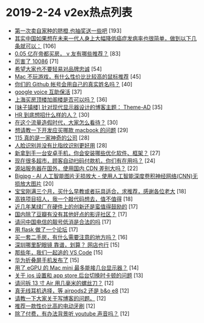 # 2019-2-24 v2ex热点列表

+ [第一次卖自家种的脐橙,也抽奖送一些吧](https://www.v2ex.com/t/538199#reply193) [193]
+ [其实中国如果想在未来一代人身上大幅降低癌症发病率也很简单，做到以下几条就可以：](https://www.v2ex.com/t/538109#reply106) [106]
+ [0.05 亿在帝都买房， v 友有哪些推荐？](https://www.v2ex.com/t/538124#reply83) [83]
+ [厉害了 10086](https://www.v2ex.com/t/538107#reply71) [71]
+ [希望大家也不要轻易对品牌忠诚](https://www.v2ex.com/t/538157#reply54) [54]
+ [Mac 不玩游戏，有什么性价比比较高的鼠标推荐](https://www.v2ex.com/t/538183#reply45) [45]
+ [你们的 Github 帐号会用自己的真实姓名吗？](https://www.v2ex.com/t/538131#reply40) [40]
+ [google voice 互助保活](https://www.v2ex.com/t/538136#reply37) [37]
+ [上海买房顶楼加阁楼是否可以吗？](https://www.v2ex.com/t/538163#reply36) [36]
+ [[妹子镇楼] 针对现代显示器设计的博客主题： Theme-AD](https://www.v2ex.com/t/538203#reply35) [35]
+ [HR 到底想招什么样的人？](https://www.v2ex.com/t/538119#reply30) [30]
+ [在这个流量造假时代，大家怎么看待？](https://www.v2ex.com/t/538152#reply30) [30]
+ [想请教一下开发应买哪款 macbook 的问题](https://www.v2ex.com/t/538217#reply29) [29]
+ [115 真的是一家神奇的公司](https://www.v2ex.com/t/538168#reply28) [28]
+ [人脸识别并没有比指纹识别更好用](https://www.v2ex.com/t/538208#reply28) [28]
+ [新拿到手一台安卓手机，你会安装哪些优化软件、框架？](https://www.v2ex.com/t/538220#reply27) [27]
+ [现在很多超市，顾客自动扫码付款机，你们有在用吗？](https://www.v2ex.com/t/538176#reply24) [24]
+ [源站服务器在国外，使用国内 CDN 差别大吗？](https://www.v2ex.com/t/538159#reply22) [22]
+ [Bigjpg - AI 人工智能图片无损放大 - 使用人工智能深度卷积神经网络(CNN)无损放大图片](https://www.v2ex.com/t/538122#reply20) [20]
+ [宝宝刚满三个月，买什么早教或者玩具适合，求推荐，感谢各位老大](https://www.v2ex.com/t/538206#reply18) [18]
+ [高铁项目招人，我一个敲代码想去，值不值得](https://www.v2ex.com/t/538231#reply18) [18]
+ [近几年某绿厂在硬件上的创新还是蛮值得鼓励的](https://www.v2ex.com/t/538149#reply17) [17]
+ [国内除了豆瓣有没有其他好点的影评社区？](https://www.v2ex.com/t/538215#reply17) [17]
+ [请问中国电信的靓号低消是合法的吗](https://www.v2ex.com/t/538221#reply17) [17]
+ [用 flask 做了一个论坛](https://www.v2ex.com/t/538224#reply17) [17]
+ [买一套二手房，有什么需要注意的地方吗？](https://www.v2ex.com/t/538117#reply16) [16]
+ [深圳哪里配眼镜 靠谱，划算？ 网店也行](https://www.v2ex.com/t/538167#reply15) [15]
+ [那些年，我们一起追的 VS Code](https://www.v2ex.com/t/538191#reply15) [15]
+ [华为折叠屏手机发布了](https://www.v2ex.com/t/538254#reply15) [15]
+ [用了 eGPU 的 Mac mini 最多能接几台显示器？](https://www.v2ex.com/t/538145#reply14) [14]
+ [关于 ios 设置和 app store 后台切换时卡顿的问题](https://www.v2ex.com/t/538102#reply13) [13]
+ [请问拆 13 寸 Air 用几毫米的螺丝刀？](https://www.v2ex.com/t/538188#reply12) [12]
+ [真无线耳机选择，等 airpods2 还是 b&o e8](https://www.v2ex.com/t/538192#reply12) [12]
+ [请教一下大家关于写博客的问题。](https://www.v2ex.com/t/538202#reply12) [12]
+ [推荐一款性价比高的电动牙刷](https://www.v2ex.com/t/538239#reply12) [12]
+ [除了付费，有办法背景听 youtube 声音吗？](https://www.v2ex.com/t/538251#reply12) [12]
